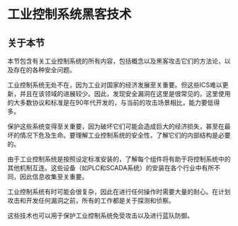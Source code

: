 # 工业控制系统黑客技术

## 关于本节

本节包含有关工业控制系统的所有内容，包括概念以及黑客攻击它们的方法论，以及存在的各种安全问题。

工业控制系统无处不在，因为工业对国家的经济发展至关重要。但这些ICS难以更新，并且在该领域的进展较少。因此，发现安全漏洞在这里是很常见的。这里使用的大多数协议和标准是在90年代开发的，与当前的攻击场景相比，能力要低得多。

保护这些系统变得至关重要，因为破坏它们可能会造成巨大的经济损失，甚至在最坏的情况下危及生命。要理解工业控制系统的安全性，了解它们的内部结构是必要的。

由于工业控制系统是按照设定标准安装的，了解每个组件将有助于将控制系统中的其他机制互连。这些设备（如PLC和SCADA系统）的安装在各个行业中有所不同，因此信息收集至关重要。

工业控制系统有时可能会很复杂，因此在进行任何操作时需要大量的耐心。在计划攻击和开发任何漏洞之前，所有的工作都是关于探测和侦察。

这些技术也可以用于保护工业控制系统免受攻击以及进行蓝队防御。
